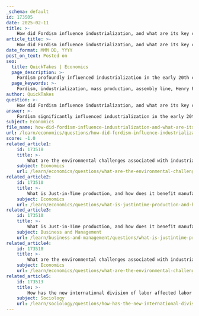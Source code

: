 ```yaml
---
_schema: default
id: 173505
date: 2025-02-11
title: >-
    How did Fordism influence industrialization, and what are its key characteristics?
article_title: >-
    How did Fordism influence industrialization, and what are its key characteristics?
date_format: MMM DD, YYYY
post_on_text: Posted on
seo:
  title: QuickTakes | Economics
  page_description: >-
    Fordism profoundly influenced industrialization in the early 20th century through mass production and assembly line techniques, introduced by Henry Ford, characterized by standardization, high wages, stable jobs, and a focus on mass consumption, contributing to economic growth and social mobility.
  page_keywords: >-
    Fordism, industrialization, mass production, assembly line, Henry Ford, standardization, high wages, stable jobs, mass consumption, economic growth, social mobility, post-Fordism, manufacturing practices, labor relations, consumer culture, economic policies
author: QuickTakes
question: >-
    How did Fordism influence industrialization, and what are its key characteristics?
answer: >-
    Fordism significantly influenced industrialization in the early 20th century, primarily through the introduction of mass production techniques and the assembly line, which were pioneered by Henry Ford. This system not only transformed manufacturing processes but also had profound social and economic implications.\n\n### Key Characteristics of Fordism:\n\n1. **Mass Production**: Fordism is characterized by the production of large quantities of standardized products. The assembly line allowed for the efficient and rapid manufacturing of goods, particularly in industries like automotive manufacturing. This method reduced production costs and time, enabling companies to produce more at a lower price.\n\n2. **Standardization**: Products were designed to be uniform, which simplified the production process and made it easier to train workers. This standardization also facilitated mass consumption, as consumers could expect consistent quality and availability of products.\n\n3. **High Wages for Workers**: One of the hallmarks of Fordism was the payment of relatively high wages to workers. Ford believed that paying his workers well would enable them to afford the products they were making, thus creating a cycle of mass production and mass consumption. This approach contributed to the growth of a strong middle class in industrialized nations.\n\n4. **Stable Industrial Jobs**: Fordism created a model of stable, long-term employment in manufacturing sectors. Workers often had job security and benefits, which contributed to a robust welfare state in many industrialized countries.\n\n5. **Focus on Mass Consumption**: The Fordist model emphasized not just production but also the importance of mass consumption. The idea was that if workers were paid well, they would spend their earnings on the products they helped create, thus driving economic growth.\n\n6. **Economic Growth and Social Mobility**: The Fordist system contributed to significant economic growth in the post-World War II era, particularly in the United States. It facilitated social mobility as individuals could improve their economic status through stable employment in manufacturing jobs.\n\n### Influence on Industrialization:\n\nFordism played a crucial role in shaping the industrial landscape by establishing a framework for production that prioritized efficiency and scale. It laid the groundwork for the modern industrial economy, influencing not only manufacturing practices but also labor relations, consumer culture, and economic policies. The success of Fordism led to its adoption in various industries and countries, promoting industrialization on a global scale.\n\nHowever, the limitations of Fordism became apparent in the 1970s, leading to the transition to post-Fordism, characterized by flexible production methods, globalization, and changes in labor dynamics. This shift was driven by factors such as the oil crisis, technological advancements, and changing consumer preferences, which necessitated a more adaptable approach to production and labor.\n\nIn summary, Fordism was a transformative force in industrialization, marked by mass production, high wages, and a focus on consumption, which collectively contributed to the economic prosperity of the mid-20th century.
subject: Economics
file_name: how-did-fordism-influence-industrialization-and-what-are-its-key-characteristics.md
url: /learn/economics/questions/how-did-fordism-influence-industrialization-and-what-are-its-key-characteristics
score: -1.0
related_article1:
    id: 173518
    title: >-
        What are the environmental challenges associated with industrial waste due to globalization?
    subject: Economics
    url: /learn/economics/questions/what-are-the-environmental-challenges-associated-with-industrial-waste-due-to-globalization
related_article2:
    id: 173510
    title: >-
        What is Just-in-Time production, and how does it benefit manufacturers?
    subject: Economics
    url: /learn/economics/questions/what-is-justintime-production-and-how-does-it-benefit-manufacturers
related_article3:
    id: 173510
    title: >-
        What is Just-in-Time production, and how does it benefit manufacturers?
    subject: Business and Management
    url: /learn/business-and-management/questions/what-is-justintime-production-and-how-does-it-benefit-manufacturers
related_article4:
    id: 173518
    title: >-
        What are the environmental challenges associated with industrial waste due to globalization?
    subject: Economics
    url: /learn/economics/questions/what-are-the-environmental-challenges-associated-with-industrial-waste-due-to-globalization
related_article5:
    id: 173513
    title: >-
        How has the new international division of labor affected labor market structures?
    subject: Sociology
    url: /learn/sociology/questions/how-has-the-new-international-division-of-labor-affected-labor-market-structures
---
```


&nbsp;